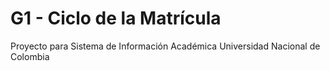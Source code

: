 # G1 - Ciclo de la Matrícula
Proyecto para Sistema de Información Académica Universidad Nacional de Colombia
